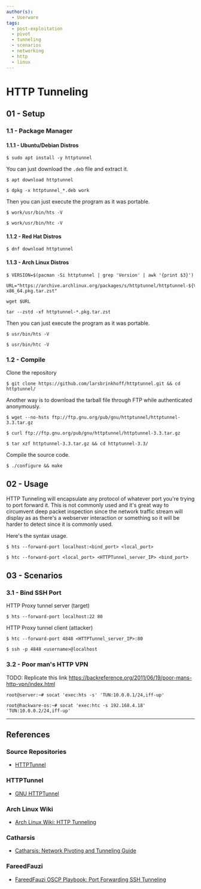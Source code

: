 ```yaml
---
author(s):
  - Userware
tags:
  - post-exploitation
  - pivot
  - tunneling
  - scenarios
  - networking
  - http
  - linux
---
```

# HTTP Tunneling

## 01 - Setup

### 1.1 - Package Manager

#### 1.1.1 - Ubuntu/Debian Distros

```
$ sudo apt install -y httptunnel
```

You can just download the `.deb` file and extract it.

```
$ apt download httptunnel

$ dpkg -x httptunnel_*.deb work
```

Then you can just execute the program as it was portable.

```
$ work/usr/bin/hts -V

$ work/usr/bin/htc -V
```

#### 1.1.2 - Red Hat Distros

```
$ dnf download httptunnel
```

#### 1.1.3 - Arch Linux Distros

```
$ VERSION=$(pacman -Si httptunnel | grep 'Version' | awk '{print $3}')

URL="https://archive.archlinux.org/packages/s/httptunnel/httptunnel-${VERSION}-x86_64.pkg.tar.zst"

wget $URL

tar --zstd -xf httptunnel-*.pkg.tar.zst
```

Then you can just execute the program as it was portable.

```
$ usr/bin/hts -V

$ usr/bin/htc -V
```

### 1.2 - Compile

Clone the repository

```
$ git clone https://github.com/larsbrinkhoff/httptunnel.git && cd httptunnel/
```

Another way is to download the tarball file through FTP while authenticated anonymously.

```
$ wget --no-hsts ftp://ftp.gnu.org/pub/gnu/httptunnel/httptunnel-3.3.tar.gz

$ curl ftp://ftp.gnu.org/pub/gnu/httptunnel/httptunnel-3.3.tar.gz

$ tar xzf httptunnel-3.3.tar.gz && cd httptunnel-3.3/
```

Compile the source code.

```
$ ./configure && make
```

## 02 - Usage

HTTP Tunneling will encapsulate any protocol of whatever port you're trying to port forward it. This is not commonly used and it's great way to circumvent deep packet inspection since the network traffic stream will display as as there's a webserver interaction or something so it will be harder to detect since it is commonly used.

Here's the syntax usage.

```
$ hts --forward-port localhost:<bind_port> <local_port>

$ htc --forward-port <local_port> <HTTPTunnel_server_IP> <bind_port>
```

## 03 - Scenarios

### 3.1 - Bind SSH Port

HTTP Proxy tunnel server (target)

```
$ hts --forward-port localhost:22 80
```

HTTP Proxy tunnel client (attacker)

```
$ htc --forward-port 4848 <HTTPTunnel_server_IP>:80

$ ssh -p 4848 <username>@localhost
```

### 3.2 - Poor man's HTTP VPN

TODO: Replicate this link https://backreference.org/2011/06/19/poor-mans-http-vpn/index.html

```
root@server:~# socat 'exec:hts -s' 'TUN:10.0.0.1/24,iff-up'
```

```
root@hackware-os:~# socat 'exec:htc -s 192.168.4.18' 'TUN:10.0.0.2/24,iff-up'
```

---
## References

### Source Repositories

- [HTTPTunnel](https://github.com/larsbrinkhoff/httptunnel)

### HTTPTunnel

- [GNU HTTPTunnel](https://www.nocrew.org/software/httptunnel.html)

### Arch Linux Wiki

- [Arch Linux Wiki: HTTP Tunneling](https://wiki.archlinux.org/title/HTTP_tunneling)

### Catharsis

- [Catharsis: Network Pivoting and Tunneling Guide](https://catharsis.net.au/blog/network-pivoting-and-tunneling-guide/)

### FareedFauzi

- [FareedFauzi OSCP Playbook: Port Forwarding SSH Tunneling](https://fareedfauzi.gitbook.io/oscp-notes/others/port-forwarding-ssh-tunneling)